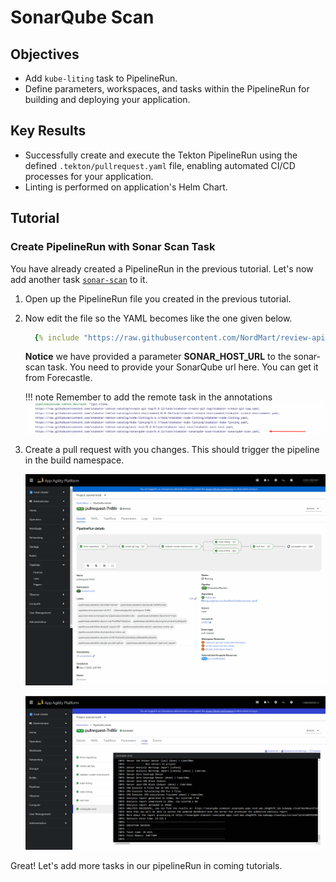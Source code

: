 # SonarQube Scan

## Objectives

- Add `kube-liting` task to PipelineRun.
- Define parameters, workspaces, and tasks within the PipelineRun for building and deploying your application.

## Key Results

- Successfully create and execute the Tekton PipelineRun using the defined `.tekton/pullrequest.yaml` file, enabling automated CI/CD processes for your application.
- Linting is performed on application's Helm Chart.

## Tutorial

### Create PipelineRun with Sonar Scan Task

You have already created a PipelineRun in the previous tutorial. Let's now add another task [`sonar-scan`](https://github.com/stakater-tekton-catalog/sonarqube-scan) to it.

1. Open up the PipelineRun file you created in the previous tutorial.
1. Now edit the file so the YAML becomes like the one given below.

    ```yaml
      {% include "https://raw.githubusercontent.com/NordMart/review-api/main/.tekton/sonarqube_scan.yaml" %}
    ```
    **Notice** we have provided a parameter **SONAR_HOST_URL** to the sonar-scan task. You need to provide your SonarQube url here. You can get it from Forecastle.

    !!! note
        Remember to add the remote task in the annotations
        ![sonar-scan](images/sonar-scan-annotation.png)

1. Create a pull request with you changes. This should trigger the pipeline in the build namespace.

   ![sonar-scan](images/sonar-scan.png)

   ![sonar-scan-logs](images/sonar-scan-logs.png)

Great! Let's add more tasks in our pipelineRun in coming tutorials.
